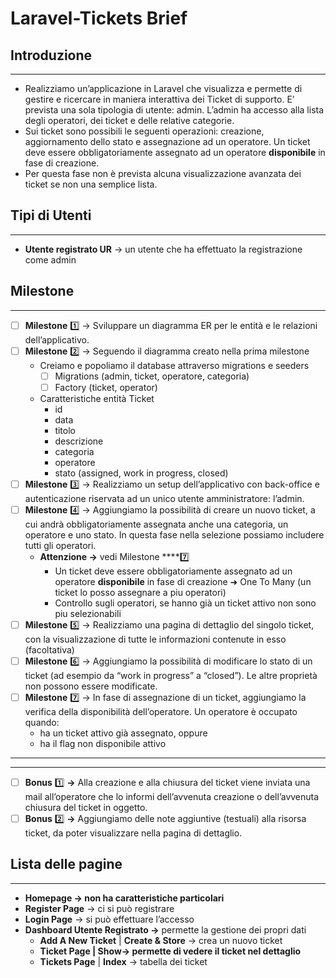 # Laravel-Tickets Brief

## **Introduzione**

---

-   Realizziamo un’applicazione in Laravel che visualizza e permette di gestire e ricercare in maniera interattiva dei Ticket di supporto. E’ prevista una sola tipologia di utente: admin. L’admin ha accesso alla lista degli operatori, dei ticket e delle relative categorie.
-   Sui ticket sono possibili le seguenti operazioni: creazione, aggiornamento dello stato e assegnazione ad un operatore. Un ticket deve essere obbligatoriamente assegnato ad un operatore **disponibile** in fase di creazione.
-   Per questa fase non è prevista alcuna visualizzazione avanzata dei ticket se non una semplice lista.

## **Tipi di Utenti**

---

-   **Utente registrato UR** → un utente che ha effettuato la registrazione come admin

## Milestone

---

-   [ ] **Milestone** 1️⃣ → Sviluppare un diagramma ER per le entità e le relazioni dell’applicativo.
-   [ ] **Milestone** 2️⃣ → Seguendo il diagramma creato nella prima milestone
    -   Creiamo e popoliamo il database attraverso migrations e seeders
        -   [ ] Migrations (admin, ticket, operatore, categoria)
        -   [ ] Factory (ticket, operator)
    -   Caratteristiche entità Ticket
        -   id
        -   data
        -   titolo
        -   descrizione
        -   categoria
        -   operatore
        -   stato (assigned, work in progress, closed)
-   [ ] **Milestone** 3️⃣ → Realizziamo un setup dell’applicativo con back-office e autenticazione riservata ad un unico utente amministratore: l’admin.
-   [ ] **Milestone** 4️⃣ → Aggiungiamo la possibilità di creare un nuovo ticket, a cui andrà obbligatoriamente assegnata anche una categoria, un operatore e uno stato. In questa fase nella selezione possiamo includere tutti gli operatori.
    -   **Attenzione →** vedi Milestone \*\*\*\*7️⃣
        -   Un ticket deve essere obbligatoriamente assegnato ad un operatore **disponibile** in fase di creazione ➜ One To Many (un ticket lo posso assegnare a piu operatori)
        -   Controllo sugli operatori, se hanno già un ticket attivo non sono piu selezionabili
-   [ ] **Milestone** 5️⃣ → Realizziamo una pagina di dettaglio del singolo ticket, con la visualizzazione di tutte le informazioni contenute in esso (facoltativa)
-   [ ] **Milestone** 6️⃣ → Aggiungiamo la possibilità di modificare lo stato di un ticket (ad esempio da “work in progress” a “closed”). Le altre proprietà non possono essere modificate.
-   [ ] **Milestone** 7️⃣ → In fase di assegnazione di un ticket, aggiungiamo la verifica della disponibilità dell’operatore. Un operatore è occupato quando:
    -   ha un ticket attivo già assegnato, oppure
    -   ha il flag non disponibile attivo

---

---

-   [ ] **Bonus** 1️⃣ **→** Alla creazione e alla chiusura del ticket viene inviata una mail all’operatore che lo informi dell’avvenuta creazione o dell’avvenuta chiusura del ticket in oggetto.
-   [ ] **Bonus** 2️⃣ **→** Aggiungiamo delle note aggiuntive (testuali) alla risorsa ticket, da poter visualizzare nella pagina di dettaglio.

## **Lista delle pagine**

---

-   **Homepage → non ha caratteristiche particolari**
-   **Register Page** → ci si può registrare
-   **Login Page** → si può effettuare l’accesso
-   **Dashboard Utente Registrato →** permette la gestione dei propri dati
    -   **Add A New Ticket** | **Create & Store** → crea un nuovo ticket
    -   **Ticket Page | Show→ permette di vedere il ticket nel dettaglio**
    -   **Tickets Page** | **Index** → tabella dei ticket
